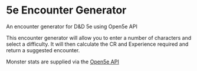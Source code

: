 # 5e Encounter Generator
An encounter generator for D&amp;D 5e using Open5e API

This encounter generator will allow you to enter a number of characters and select a difficulty. It will then calculate the CR and Experience required and return a suggested encounter.

Monster stats are supplied via the [Open5e API](https://github.com/open5e/open5e)

